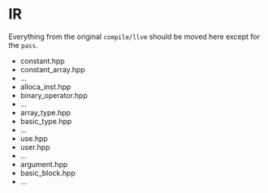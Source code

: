 # IR

Everything from the original `compile/llvm` should be moved here except for the `pass`.

- constant.hpp
- constant_array.hpp
- ...
- alloca_inst.hpp
- binary_operator.hpp
- ...
- array_type.hpp
- basic_type.hpp
- ...
- use.hpp
- user.hpp
- ...
- argument.hpp
- basic_block.hpp
- ...